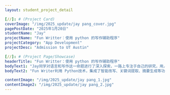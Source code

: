 ```yaml
---
layout: student_project_detail

[//]: # (Project Card)
coverImage: "/img/2025_update/jay pang_cover.jpg"
pagePostDate: "2025年1月20日"
studentName: "Jay"
projectName: "Fun Writter：使用 python 的写作辅助程序"
projectCategory: "App Development"
projectDesc: "Admission to UT Austin"

[//]: # (Project Page/Showcase)
headerTitle: "Fun Writter：使用 python 的写作辅助程序"
bodyText1: "Jay同学对语言和写作这一命题进行了深入探索，一路上专注于自己的研究，用人工智能从先验科学的角度分析语言和写作问题，并凭借扎实的研究成果获得了UT Austin CS的录取。"
bodyText2: "Fun Writer利用 Python技术，集成了智能改写、关键词提取、摘要生成等功能，旨在解决写作难题。无论是学术论文、报告制作，还是日常文案写作，这款工具都能为你提供多样化的解决方案，提高写作效率和质量。"

contentImage: "/img/2025_update/jay pang_1.jpg"
contentImage2: "/img/2025_update/jay pang_2.jpg"
---
```

